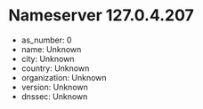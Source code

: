 # Nameserver 127.0.4.207

* as_number: 0
* name: Unknown
* city: Unknown
* country: Unknown
* organization: Unknown
* version: Unknown
* dnssec: Unknown

